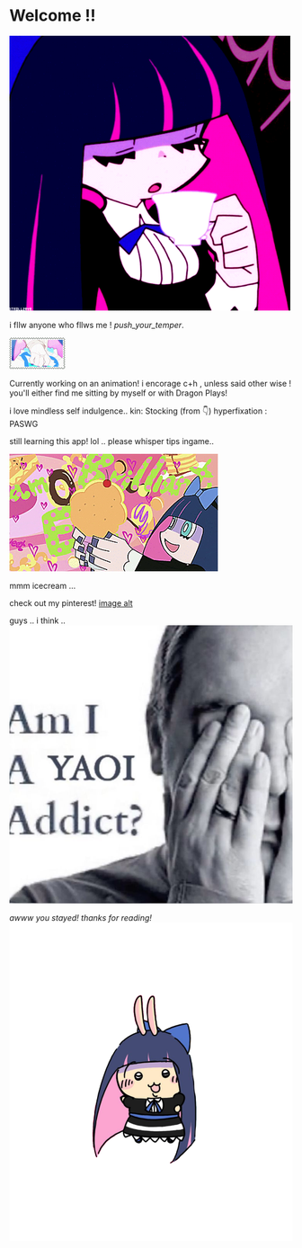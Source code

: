 # Welcome !!
![image alt](https://github.com/Americxne-101/Americxne-101/blob/127b4190ca18a0a7c9c002f98751cbc0a10e057d/ade8151ed4c1aaf1a57e37c40ab69fca.gif)

 i fllw anyone who fllws me !
  _push_your_temper_.

   ![image alt](https://github.com/Americxne-101/Americxne-101/blob/41c92412dd23ec2e0f62916d4d60a00bec45adbd/tumblr_pw9859VfCE1xbgu08o6_100.gif)





Currently working on an animation!
 i encorage c+h , unless said other wise ! you'll either find me sitting by myself or with Dragon Plays!



i love mindless self indulgence..
 kin: Stocking (from 👇)
   hyperfixation : PASWG


still learning this app! lol ..
   please whisper tips ingame.. 

   
![image alt](https://github.com/Americxne-101/Americxne-101/blob/0dc4bf41e5233c1a7766d1a919a45ea4d70b352f/f69e78305c46bc2bc048cf5bb3c8d66c.gif)

 mmm icecream ...

   check out my pinterest!
  [image alt](https://pin.it/6n62aM7YG)





guys .. i think ..
![image alt](https://github.com/Americxne-101/Americxne-101/blob/a70dd3696ca05049a2ec6de28592adc2d7a40e49/a7b39a453e31cc90bf52b2d9f1162ddd.jpg)

  *awww you stayed! thanks for reading!*
![image alt](https://github.com/Americxne-101/Americxne-101/blob/9c8e8d238fa78ebdb26ca8959743088a877b0b9a/Untitled434_20251011104247.png)
